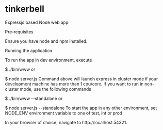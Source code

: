 # tinkerbell

Expressjs based Node web app 

Pre-requisites

Ensure you have node and npm installed.

Running the application

To run the app in dev environment, execute

$ ./bin/www
or

$ node server.js
Command above will launch express in cluster mode if your development machine has more than 1 cpu/core. If you want to run in non-cluster mode, use the following commands

$ ./bin/www --standalone
or

$ node server.js --standalone
To start the app in any other environment, set NODE_ENV environment variable to one of test, int or prod

In your browser of choice, navigate to http://localhost:54321.

